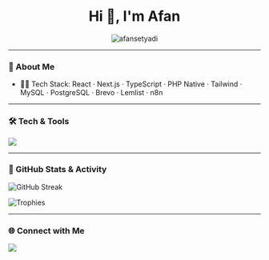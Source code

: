 <h1 align="center">Hi 👋, I'm Afan</h1>
<p align="center">
  <img src="https://komarev.com/ghpvc/?username=afansetyadi&label=Profile%20views&color=0e75b6&style=flat" alt="afansetyadi" />
</p>

---

### 🚀 About Me

- 👨‍💻 Tech Stack: React · Next.js · TypeScript · PHP Native · Tailwind · MySQL · PostgreSQL · Brevo · Lemlist · n8n

---

### 🛠️ Tech & Tools

<p align="left">
  <img src="https://skillicons.dev/icons?i=react,nextjs,php,js,ts,tailwind,html,css,mysql,postgres,vscode,github,postman" />
</p>

---

### 🧠 GitHub Stats & Activity

<p align="left">
  <img src="https://github-readme-streak-stats.herokuapp.com/?user=afansetyadi&theme=tokyonight&hide_border=true" alt="GitHub Streak" />
</p>

<p align="left">
  <img src="https://github-profile-trophy.vercel.app/?username=afansetyadi&theme=algolia&margin-w=15&no-frame=true" alt="Trophies" />
</p>

---

### 🌐 Connect with Me

<p align="left">
  <a href="https://linkedin.com/in/afansetyadi" target="_blank"><img src="https://img.shields.io/badge/-LinkedIn-0A66C2?style=for-the-badge&logo=linkedin&logoColor=white" /></a>
</p>
